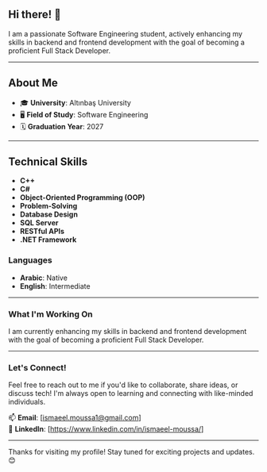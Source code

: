 ## Hi there! 👋

I am a passionate Software Engineering student, actively enhancing my skills in backend and frontend development with the goal of becoming a proficient Full Stack Developer.

---

## About Me

- 🎓 **University**: Altınbaş University  
- 🖥️ **Field of Study**: Software Engineering  
- 🗓️ **Graduation Year**: 2027  

---

## Technical Skills

- **C++**  
- **C#**  
- **Object-Oriented Programming (OOP)**  
- **Problem-Solving**  
- **Database Design**  
- **SQL Server**  
- **RESTful APIs**  
- **.NET Framework**  

### Languages
- **Arabic**: Native  
- **English**: Intermediate  

---

### What I'm Working On
I am currently enhancing my skills in backend and frontend development with the goal of becoming a proficient Full Stack Developer.

---

### Let's Connect!
Feel free to reach out to me if you'd like to collaborate, share ideas, or discuss tech! I'm always open to learning and connecting with like-minded individuals.  

📫 **Email**: [ismaeel.moussa1@gmail.com]  
💼 **LinkedIn**: [https://www.linkedin.com/in/ismaeel-moussa/]  

---

Thanks for visiting my profile! Stay tuned for exciting projects and updates. 😊

